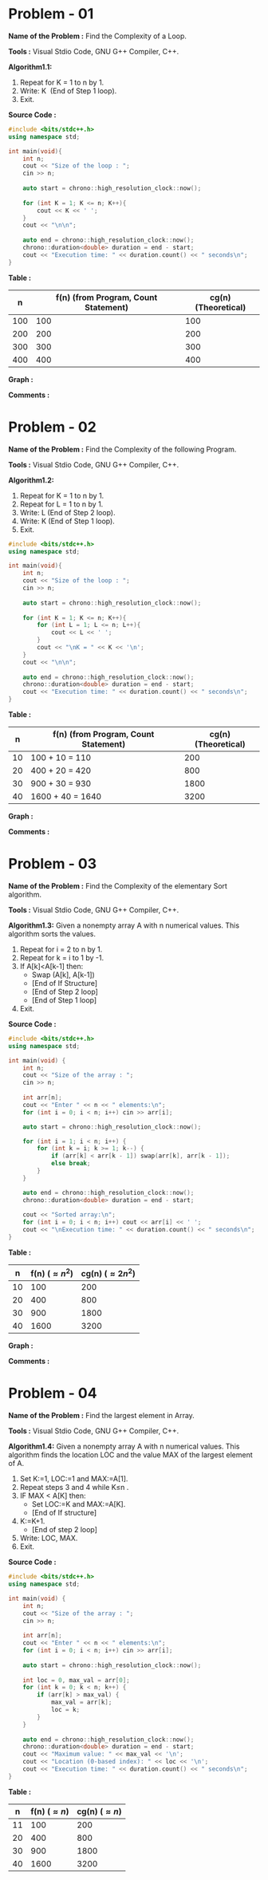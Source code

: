 # Problem - 01

**Name of the Problem :** Find the Complexity of a Loop.

**Tools :** Visual Stdio Code, GNU G++ Compiler, C++.

**Algorithm1.1:** 
1. Repeat for K = 1 to n by 1.
2. Write: K  (End of Step 1 loop).
3. Exit.

**Source Code :**
```cpp
#include <bits/stdc++.h>
using namespace std;

int main(void){
	int n;
	cout << "Size of the loop : ";
	cin >> n;
	
	auto start = chrono::high_resolution_clock::now();
	
	for (int K = 1; K <= n; K++){
		cout << K << ' ';
	}
	cout << "\n\n";
	
	auto end = chrono::high_resolution_clock::now();
	chrono::duration<double> duration = end - start;
	cout << "Execution time: " << duration.count() << " seconds\n";
}
```

**Table :**

| n   | f(n) (from Program, Count Statement) | cg(n)(Theoretical) |
| --- | ------------------------------------ | ------------------ |
| 100 | 100                                  | 100                |
| 200 | 200                                  | 200                |
| 300 | 300                                  | 300                |
| 400 | 400                                  | 400                |

**Graph :**

**Comments :**


# Problem - 02

**Name of the Problem :** Find the Complexity of the following Program.

**Tools :** Visual Stdio Code, GNU G++ Compiler, C++.

**Algorithm1.2:** 
1. Repeat for K = 1 to n by 1.
2. Repeat for L = 1 to n by 1. 
3. Write: L (End of Step 2 loop).
4. Write: K (End of Step 1 loop).
5. Exit.

```cpp
#include <bits/stdc++.h>
using namespace std;

int main(void){
	int n;
	cout << "Size of the loop : ";
	cin >> n;
	
	auto start = chrono::high_resolution_clock::now();
	
	for (int K = 1; K <= n; K++){
		for (int L = 1; L <= n; L++){
			cout << L << ' ';
		}
		cout << "\nK = " << K << '\n';
	}
	cout << "\n\n";
	
	auto end = chrono::high_resolution_clock::now();
	chrono::duration<double> duration = end - start;
	cout << "Execution time: " << duration.count() << " seconds\n";
}
```

**Table :**

| n   | f(n) (from Program, Count Statement) | cg(n)(Theoretical) |
| --- | ------------------------------------ | ------------------ |
| 10  | 100 + 10 = 110                       | 200                |
| 20  | 400 + 20 = 420                       | 800                |
| 30  | 900 + 30 = 930                       | 1800               |
| 40  | 1600 + 40 = 1640                     | 3200               |

**Graph :**

**Comments :**

# Problem - 03

**Name of the Problem :** Find the Complexity of the elementary Sort algorithm.

**Tools :** Visual Stdio Code, GNU G++ Compiler, C++.

**Algorithm1.3:** 
Given a nonempty array A with n numerical values. This algorithm sorts the values.
1. Repeat for i = 2 to n by 1.
2. Repeat for k = i to 1 by -1.
3. If A[k]<A[k-1] then: 
	- Swap (A[k], A[k-1]) 
	- [End of If Structure] 
	- [End of Step 2 loop] 
	- [End of Step 1 loop] 
4. Exit.

**Source Code :**
```cpp
#include <bits/stdc++.h>
using namespace std;

int main(void) {
	int n;
	cout << "Size of the array : ";
	cin >> n;
	
	int arr[n];
	cout << "Enter " << n << " elements:\n";
	for (int i = 0; i < n; i++) cin >> arr[i];

	auto start = chrono::high_resolution_clock::now();

	for (int i = 1; i < n; i++) {
		for (int k = i; k >= 1; k--) {
			if (arr[k] < arr[k - 1]) swap(arr[k], arr[k - 1]);
			else break;
		}
	}

	auto end = chrono::high_resolution_clock::now();
	chrono::duration<double> duration = end - start;
	
	cout << "Sorted array:\n";
	for (int i = 0; i < n; i++) cout << arr[i] << ' ';
	cout << "\nExecution time: " << duration.count() << " seconds\n";
}
```

**Table :**

| n   | f(n) $(\approx n^2)$ | cg(n) $(\approx 2n^2)$ |
| --- | -------------------- | ---------------------- |
| 10  | 100                  | 200                    |
| 20  | 400                  | 800                    |
| 30  | 900                  | 1800                   |
| 40  | 1600                 | 3200                   |

**Graph :**

**Comments :**


# Problem - 04 

**Name of the Problem :** Find the largest element in Array.

**Tools :** Visual Stdio Code, GNU G++ Compiler, C++.

**Algorithm1.4:** 
Given a nonempty array A with n numerical values. This algorithm finds the location LOC and the value MAX of the largest element of A.
1. Set K:=1, LOC:=1 and MAX:=A[1].
2. Repeat steps 3 and 4 while K≤n .
3. IF MAX < A[K] then: 
	- Set LOC:=K and MAX:=A[K].
	- [End of If structure] 
4. K:=K+1. 
	- [End of step 2 loop] 
5. Write: LOC, MAX. 
6. Exit.

**Source Code :**
```cpp
#include <bits/stdc++.h>
using namespace std;

int main(void) {
	int n;
	cout << "Size of the array : ";
	cin >> n;
	
	int arr[n];
	cout << "Enter " << n << " elements:\n";
	for (int i = 0; i < n; i++) cin >> arr[i];
	
	auto start = chrono::high_resolution_clock::now();
	
	int loc = 0, max_val = arr[0];
	for (int k = 0; k < n; k++) {
		if (arr[k] > max_val) {
			max_val = arr[k];
			loc = k;
		}
	}
	
	auto end = chrono::high_resolution_clock::now();
	chrono::duration<double> duration = end - start;
	cout << "Maximum value: " << max_val << '\n';
	cout << "Location (0-based index): " << loc << '\n';
	cout << "Execution time: " << duration.count() << " seconds\n";
}
```

**Table :**

| n   | f(n) $(\approx n)$ | cg(n) $(\approx n)$ |
| --- | ------------------ | ------------------- |
| 11  | 100                | 200                 |
| 20  | 400                | 800                 |
| 30  | 900                | 1800                |
| 40  | 1600               | 3200                |
